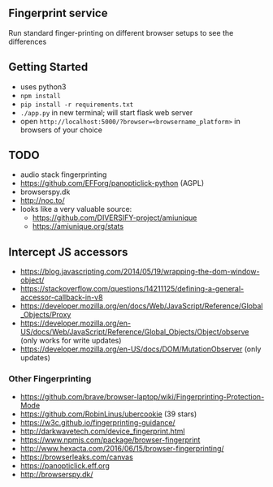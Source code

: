 ## Fingerprint service

Run standard finger-printing on different browser setups to see the differences


## Getting Started
- uses python3
- `npm install`
- `pip install -r requirements.txt`
- `./app.py` in new terminal; will start flask web server
- open `http://localhost:5000/?browser=<browsername_platform>`
    in browsers of your choice

## TODO
- audio stack fingerprinting
- https://github.com/EFForg/panopticlick-python (AGPL)
- browserspy.dk
- http://noc.to/
- looks like a very valuable source:
    - https://github.com/DIVERSIFY-project/amiunique
    - https://amiunique.org/stats


## Intercept JS accessors
- https://blog.javascripting.com/2014/05/19/wrapping-the-dom-window-object/
- https://stackoverflow.com/questions/14211125/defining-a-general-accessor-callback-in-v8
- https://developer.mozilla.org/en/docs/Web/JavaScript/Reference/Global_Objects/Proxy
- https://developer.mozilla.org/en-US/docs/Web/JavaScript/Reference/Global_Objects/Object/observe (only works for write updates)
- https://developer.mozilla.org/en-US/docs/DOM/MutationObserver (only updates)


### Other Fingerprinting
- https://github.com/brave/browser-laptop/wiki/Fingerprinting-Protection-Mode
- https://github.com/RobinLinus/ubercookie (39 stars)
- https://w3c.github.io/fingerprinting-guidance/
- http://darkwavetech.com/device_fingerprint.html 
- https://www.npmjs.com/package/browser-fingerprint
- http://www.hexacta.com/2016/06/15/browser-fingerprinting/
- https://browserleaks.com/canvas
- https://panopticlick.eff.org
- http://browserspy.dk/
 

